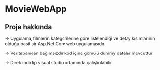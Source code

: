 # MovieWebApp

Proje hakkında
----------------
-> Uygulama,  filmlerin kategorilerine göre listelendiği ve detay kısımlarının olduğu basit bir Asp.Net Core web uygulamasıdır.
 
-> Veritabanıdan bağımsızdır kod içine gömülü dummy datalar mevcuttur

-> Direk indirilip visual studio ortamında çalıştırılabilir

